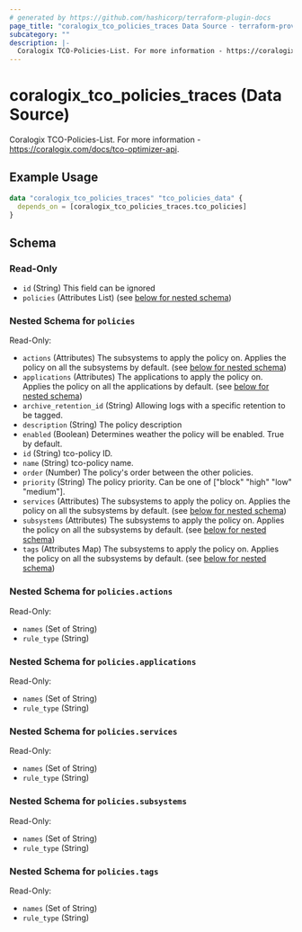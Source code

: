```yaml
---
# generated by https://github.com/hashicorp/terraform-plugin-docs
page_title: "coralogix_tco_policies_traces Data Source - terraform-provider-coralogix"
subcategory: ""
description: |-
  Coralogix TCO-Policies-List. For more information - https://coralogix.com/docs/tco-optimizer-api.
---
```


# coralogix_tco_policies_traces (Data Source)

Coralogix TCO-Policies-List. For more information - https://coralogix.com/docs/tco-optimizer-api.

## Example Usage

```terraform
data "coralogix_tco_policies_traces" "tco_policies_data" {
  depends_on = [coralogix_tco_policies_traces.tco_policies]
}
```

<!-- schema generated by tfplugindocs -->
## Schema

### Read-Only

- `id` (String) This field can be ignored
- `policies` (Attributes List) (see [below for nested schema](#nestedatt--policies))

<a id="nestedatt--policies"></a>
### Nested Schema for `policies`

Read-Only:

- `actions` (Attributes) The subsystems to apply the policy on. Applies the policy on all the subsystems by default. (see [below for nested schema](#nestedatt--policies--actions))
- `applications` (Attributes) The applications to apply the policy on. Applies the policy on all the applications by default. (see [below for nested schema](#nestedatt--policies--applications))
- `archive_retention_id` (String) Allowing logs with a specific retention to be tagged.
- `description` (String) The policy description
- `enabled` (Boolean) Determines weather the policy will be enabled. True by default.
- `id` (String) tco-policy ID.
- `name` (String) tco-policy name.
- `order` (Number) The policy's order between the other policies.
- `priority` (String) The policy priority. Can be one of ["block" "high" "low" "medium"].
- `services` (Attributes) The subsystems to apply the policy on. Applies the policy on all the subsystems by default. (see [below for nested schema](#nestedatt--policies--services))
- `subsystems` (Attributes) The subsystems to apply the policy on. Applies the policy on all the subsystems by default. (see [below for nested schema](#nestedatt--policies--subsystems))
- `tags` (Attributes Map) The subsystems to apply the policy on. Applies the policy on all the subsystems by default. (see [below for nested schema](#nestedatt--policies--tags))

<a id="nestedatt--policies--actions"></a>
### Nested Schema for `policies.actions`

Read-Only:

- `names` (Set of String)
- `rule_type` (String)


<a id="nestedatt--policies--applications"></a>
### Nested Schema for `policies.applications`

Read-Only:

- `names` (Set of String)
- `rule_type` (String)


<a id="nestedatt--policies--services"></a>
### Nested Schema for `policies.services`

Read-Only:

- `names` (Set of String)
- `rule_type` (String)


<a id="nestedatt--policies--subsystems"></a>
### Nested Schema for `policies.subsystems`

Read-Only:

- `names` (Set of String)
- `rule_type` (String)


<a id="nestedatt--policies--tags"></a>
### Nested Schema for `policies.tags`

Read-Only:

- `names` (Set of String)
- `rule_type` (String)

